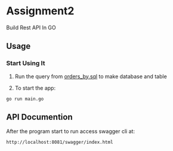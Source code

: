 # Assignment2
Build Rest API In GO


## Usage

### Start Using It
1. Run the query from [orders_by.sql](https://github.com/evrintobing17/Assignment2/blob/master/orders_by.sql) to make database and table

2. To start the app:
```golang
go run main.go
```


## API Documention
After the program start to run access swagger cli at:
```bash
http://localhost:8081/swagger/index.html
```

